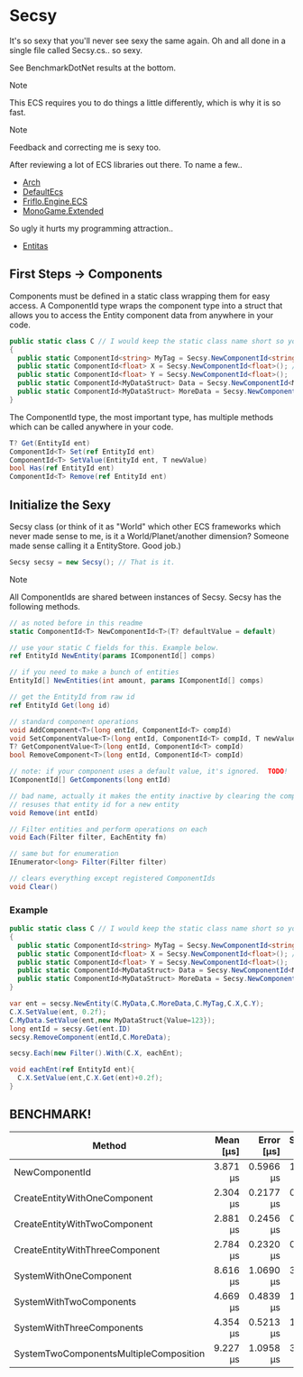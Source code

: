 ﻿# Secsy

It's so sexy that you'll never see sexy the same again.  Oh and all done in a single file called Secsy.cs.. so sexy.

See BenchmarkDotNet results at the bottom.

> [!NOTE]
> This ECS requires you to do things a little differently, which is why it is so fast.

> [!NOTE]
> Feedback and correcting me is sexy too.

After reviewing a lot of ECS libraries out there.  To name a few..
- [Arch](https://github.com/genaray/Arch)
- [DefaultEcs](https://github.com/Doraku/DefaultEcs)
- [Friflo.Engine.ECS](https://github.com/friflo/Friflo.Json.Fliox/blob/main/Engine/README.md)
- [MonoGame.Extended](https://github.com/craftworkgames/MonoGame.Extended)

So ugly it hurts my programming attraction..
- [Entitas](https://github.com/sschmid/Entitas)


## First Steps -> Components
Components must be defined in a static class wrapping them for easy access. A ComponentId type wraps the component type into a struct that allows you to access the Entity component data from anywhere in your code.
```csharp
public static class C // I would keep the static class name short so you can type it out easy
{
  public static ComponentId<string> MyTag = Secsy.NewComponentId<string>(); // Tags can be whatever type your want, you'll see why.
  public static ComponentId<float> X = Secsy.NewComponentId<float>(); // 
  public static ComponentId<float> Y = Secsy.NewComponentId<float>();
  public static ComponentId<MyDataStruct> Data = Secsy.NewComponentId<MyDataStruct>();
  public static ComponentId<MyDataStruct> MoreData = Secsy.NewComponentId<MyDataStruct>(); // Perfectly valid and sexy
}
```
The ComponentId type, the most important type, has multiple methods which can be called anywhere in your code.
```csharp
T? Get(EntityId ent)
ComponentId<T> Set(ref EntityId ent)
ComponentId<T> SetValue(EntityId ent, T newValue)
bool Has(ref EntityId ent)
ComponentId<T> Remove(ref EntityId ent)
```


## Initialize the Sexy
Secsy class (or think of it as "World" which other ECS frameworks which never made sense to me, is it a World/Planet/another dimension? Someone made sense calling it a EntityStore.  Good job.)
```csharp
Secsy secsy = new Secsy(); // That is it.
```
> [!NOTE]
> All ComponentIds are shared between instances of Secsy.
Secsy has the following methods.
```csharp
// as noted before in this readme
static ComponentId<T> NewComponentId<T>(T? defaultValue = default)

// use your static C fields for this. Example below.
ref EntityId NewEntity(params IComponentId[] comps) 

// if you need to make a bunch of entities
EntityId[] NewEntities(int amount, params IComponentId[] comps) 

// get the EntityId from raw id
ref EntityId Get(long id) 

// standard component operations
void AddComponent<T>(long entId, ComponentId<T> compId)
void SetComponentValue<T>(long entId, ComponentId<T> compId, T newValue)
T? GetComponentValue<T>(long entId, ComponentId<T> compId)
bool RemoveComponent<T>(long entId, ComponentId<T> compId)

// note: if your component uses a default value, it's ignored.  TODO!
IComponentId[] GetComponents(long entId) 

// bad name, actually it makes the entity inactive by clearing the component ids
// resuses that entity id for a new entity
void Remove(int entId) 

// Filter entities and perform operations on each
void Each(Filter filter, EachEntity fn) 

// same but for enumeration
IEnumerator<long> Filter(Filter filter) 

// clears everything except registered ComponentIds
void Clear() 
```



### Example
```csharp
public static class C // I would keep the static class name short so you can type it out easy
{
  public static ComponentId<string> MyTag = Secsy.NewComponentId<string>(); // Tags can be whatever type your want, you'll see why.
  public static ComponentId<float> X = Secsy.NewComponentId<float>(); // 
  public static ComponentId<float> Y = Secsy.NewComponentId<float>();
  public static ComponentId<MyDataStruct> Data = Secsy.NewComponentId<MyDataStruct>();
  public static ComponentId<MyDataStruct> MoreData = Secsy.NewComponentId<MyDataStruct>(); // Perfectly valid and sexy
}

var ent = secsy.NewEntity(C.MyData,C.MoreData,C.MyTag,C.X,C.Y);
C.X.SetValue(ent, 0.2f);
C.MyData.SetValue(ent,new MyDataStruct{Value=123});
long entId = secsy.Get(ent.ID)
secsy.RemoveComponent(entId,C.MoreData);

secsy.Each(new Filter().With(C.X, eachEnt);

void eachEnt(ref EntityId ent){
  C.X.SetValue(ent,C.X.Get(ent)+0.2f);
}
```



## BENCHMARK!
| Method                                 | Mean [μs] | Error [μs] | StdDev [μs] | Allocated [KB] |
|--------------------------------------- |----------:|-----------:|------------:|---------------:|
| NewComponentId                         |  3.871 μs |  0.5966 μs |   1.7403 μs |        1.38 KB |
| CreateEntityWithOneComponent           |  2.304 μs |  0.2177 μs |   0.6175 μs |        0.57 KB |
| CreateEntityWithTwoComponent           |  2.881 μs |  0.2456 μs |   0.6887 μs |        0.63 KB |
| CreateEntityWithThreeComponent         |  2.784 μs |  0.2320 μs |   0.6428 μs |        0.68 KB |
| SystemWithOneComponent                 |  8.616 μs |  1.0690 μs |   3.1519 μs |        0.92 KB |
| SystemWithTwoComponents                |  4.669 μs |  0.4839 μs |   1.3166 μs |        0.92 KB |
| SystemWithThreeComponents              |  4.354 μs |  0.5213 μs |   1.4704 μs |        0.95 KB |
| SystemTwoComponentsMultipleComposition |  9.227 μs |  1.0958 μs |   3.1965 μs |        0.92 KB |
